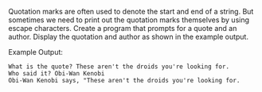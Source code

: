 Quotation marks are often used to denote the start and end of a string. But sometimes we need to print out the quotation marks themselves by using escape characters.
Create a program that prompts for a quote and an author. Display the quotation and author as shown in the example output.

Example Output:

    What is the quote? These aren't the droids you're looking for.
    Who said it? Obi-Wan Kenobi
    Obi-Wan Kenobi says, "These aren't the droids you're looking for.
